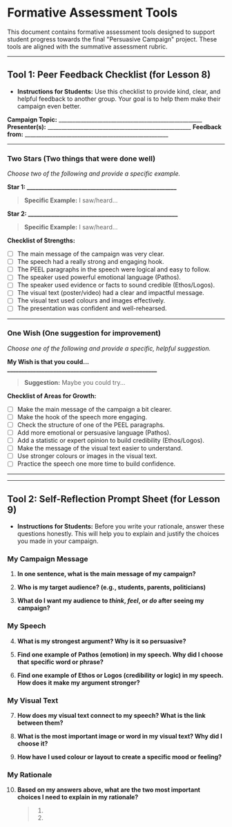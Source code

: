 # Formative Assessment Tools

This document contains formative assessment tools designed to support student progress towards the final "Persuasive Campaign" project. These tools are aligned with the summative assessment rubric.

---

## **Tool 1: Peer Feedback Checklist (for Lesson 8)**

*   **Instructions for Students:** Use this checklist to provide kind, clear, and helpful feedback to another group. Your goal is to help them make their campaign even better.

**Campaign Topic:** ____________________________________________________
**Presenter(s):** ____________________________________________________
**Feedback from:** ____________________________________________________

---

### **Two Stars (Two things that were done well)**

*Choose two of the following and provide a specific example.*

**Star 1: ____________________________________________________**
> **Specific Example:** I saw/heard...

**Star 2: ____________________________________________________**
> **Specific Example:** I saw/heard...

**Checklist of Strengths:**
*   [ ] The main message of the campaign was very clear.
*   [ ] The speech had a really strong and engaging hook.
*   [ ] The PEEL paragraphs in the speech were logical and easy to follow.
*   [ ] The speaker used powerful emotional language (Pathos).
*   [ ] The speaker used evidence or facts to sound credible (Ethos/Logos).
*   [ ] The visual text (poster/video) had a clear and impactful message.
*   [ ] The visual text used colours and images effectively.
*   [ ] The presentation was confident and well-rehearsed.

---

### **One Wish (One suggestion for improvement)**

*Choose one of the following and provide a specific, helpful suggestion.*

**My Wish is that you could... ____________________________________________________**
> **Suggestion:** Maybe you could try...

**Checklist of Areas for Growth:**
*   [ ] Make the main message of the campaign a bit clearer.
*   [ ] Make the hook of the speech more engaging.
*   [ ] Check the structure of one of the PEEL paragraphs.
*   [ ] Add more emotional or persuasive language (Pathos).
*   [ ] Add a statistic or expert opinion to build credibility (Ethos/Logos).
*   [ ] Make the message of the visual text easier to understand.
*   [ ] Use stronger colours or images in the visual text.
*   [ ] Practice the speech one more time to build confidence.

---
---

## **Tool 2: Self-Reflection Prompt Sheet (for Lesson 9)**

*   **Instructions for Students:** Before you write your rationale, answer these questions honestly. This will help you to explain and justify the choices you made in your campaign.

### **My Campaign Message**

1.  **In one sentence, what is the main message of my campaign?**
    >
2.  **Who is my target audience? (e.g., students, parents, politicians)**
    >
3.  **What do I want my audience to *think*, *feel*, or *do* after seeing my campaign?**
    >

### **My Speech**

4.  **What is my strongest argument? Why is it so persuasive?**
    >
5.  **Find one example of Pathos (emotion) in my speech. Why did I choose that specific word or phrase?**
    >
6.  **Find one example of Ethos or Logos (credibility or logic) in my speech. How does it make my argument stronger?**
    >

### **My Visual Text**

7.  **How does my visual text connect to my speech? What is the link between them?**
    >
8.  **What is the most important image or word in my visual text? Why did I choose it?**
    >
9.  **How have I used colour or layout to create a specific mood or feeling?**
    >

### **My Rationale**

10. **Based on my answers above, what are the two most important choices I need to explain in my rationale?**
    > 1. 
    > 2. 
